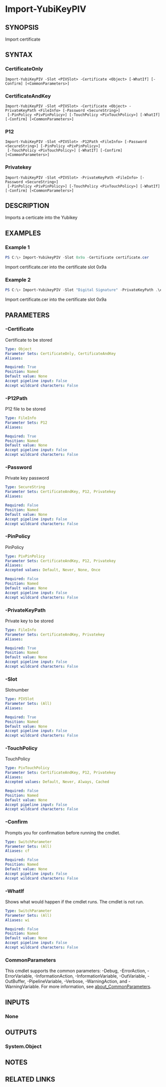 ﻿---
external help file: powershellYK.dll-Help.xml
Module Name: powershellYK
online version:
schema: 2.0.0
---

# Import-YubiKeyPIV

## SYNOPSIS
Import certificate

## SYNTAX

### CertificateOnly
```
Import-YubiKeyPIV -Slot <PIVSlot> -Certificate <Object> [-WhatIf] [-Confirm] [<CommonParameters>]
```

### CertificateAndKey
```
Import-YubiKeyPIV -Slot <PIVSlot> -Certificate <Object> -PrivateKeyPath <FileInfo> [-Password <SecureString>]
 [-PinPolicy <PivPinPolicy>] [-TouchPolicy <PivTouchPolicy>] [-WhatIf] [-Confirm] [<CommonParameters>]
```

### P12
```
Import-YubiKeyPIV -Slot <PIVSlot> -P12Path <FileInfo> [-Password <SecureString>] [-PinPolicy <PivPinPolicy>]
 [-TouchPolicy <PivTouchPolicy>] [-WhatIf] [-Confirm] [<CommonParameters>]
```

### Privatekey
```
Import-YubiKeyPIV -Slot <PIVSlot> -PrivateKeyPath <FileInfo> [-Password <SecureString>]
 [-PinPolicy <PivPinPolicy>] [-TouchPolicy <PivTouchPolicy>] [-WhatIf] [-Confirm] [<CommonParameters>]
```

## DESCRIPTION
Imports a certicate into the Yubikey

## EXAMPLES

### Example 1
```powershell
PS C:\> Import-YubikeyPIV -Slot 0x9a -Certificate certificate.cer
```

Import certificate.cer into the certificate slot 0x9a

### Example 2
```powershell
PS C:\> Import-YubikeyPIV -Slot "Digital Signature" -PrivateKeyPath .\ecc_384.pem -Password (Read-Host -AsSecureString "Password")
```

Import certificate.cer into the certificate slot 0x9a

## PARAMETERS

### -Certificate
Certificate to be stored

```yaml
Type: Object
Parameter Sets: CertificateOnly, CertificateAndKey
Aliases:

Required: True
Position: Named
Default value: None
Accept pipeline input: False
Accept wildcard characters: False
```

### -P12Path
P12 file to be stored

```yaml
Type: FileInfo
Parameter Sets: P12
Aliases:

Required: True
Position: Named
Default value: None
Accept pipeline input: False
Accept wildcard characters: False
```

### -Password
Private key password

```yaml
Type: SecureString
Parameter Sets: CertificateAndKey, P12, Privatekey
Aliases:

Required: False
Position: Named
Default value: None
Accept pipeline input: False
Accept wildcard characters: False
```

### -PinPolicy
PinPolicy

```yaml
Type: PivPinPolicy
Parameter Sets: CertificateAndKey, P12, Privatekey
Aliases:
Accepted values: Default, Never, None, Once

Required: False
Position: Named
Default value: None
Accept pipeline input: False
Accept wildcard characters: False
```

### -PrivateKeyPath
Private key to be stored

```yaml
Type: FileInfo
Parameter Sets: CertificateAndKey, Privatekey
Aliases:

Required: True
Position: Named
Default value: None
Accept pipeline input: False
Accept wildcard characters: False
```

### -Slot
Slotnumber

```yaml
Type: PIVSlot
Parameter Sets: (All)
Aliases:

Required: True
Position: Named
Default value: None
Accept pipeline input: False
Accept wildcard characters: False
```

### -TouchPolicy
TouchPolicy

```yaml
Type: PivTouchPolicy
Parameter Sets: CertificateAndKey, P12, Privatekey
Aliases:
Accepted values: Default, Never, Always, Cached

Required: False
Position: Named
Default value: None
Accept pipeline input: False
Accept wildcard characters: False
```

### -Confirm
Prompts you for confirmation before running the cmdlet.

```yaml
Type: SwitchParameter
Parameter Sets: (All)
Aliases: cf

Required: False
Position: Named
Default value: None
Accept pipeline input: False
Accept wildcard characters: False
```

### -WhatIf
Shows what would happen if the cmdlet runs. The cmdlet is not run.

```yaml
Type: SwitchParameter
Parameter Sets: (All)
Aliases: wi

Required: False
Position: Named
Default value: None
Accept pipeline input: False
Accept wildcard characters: False
```

### CommonParameters
This cmdlet supports the common parameters: -Debug, -ErrorAction, -ErrorVariable, -InformationAction, -InformationVariable, -OutVariable, -OutBuffer, -PipelineVariable, -Verbose, -WarningAction, and -WarningVariable. For more information, see [about_CommonParameters](http://go.microsoft.com/fwlink/?LinkID=113216).

## INPUTS

### None

## OUTPUTS

### System.Object
## NOTES

## RELATED LINKS

